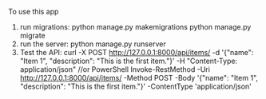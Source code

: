 To use this app
1. run migrations:
   python manage.py makemigrations
   python manage.py migrate
2. run the server:
   python manage.py runserver
3. Test the API:
   curl -X POST http://127.0.0.1:8000/api/items/ -d '{"name": "Item 1", "description": "This is the first item."}' -H "Content-Type: application/json"
   //or PowerShell
   Invoke-RestMethod -Uri http://127.0.0.1:8000/api/items/ -Method POST -Body '{"name": "Item 1", "description": "This is the first item."}' -ContentType 'application/json'
